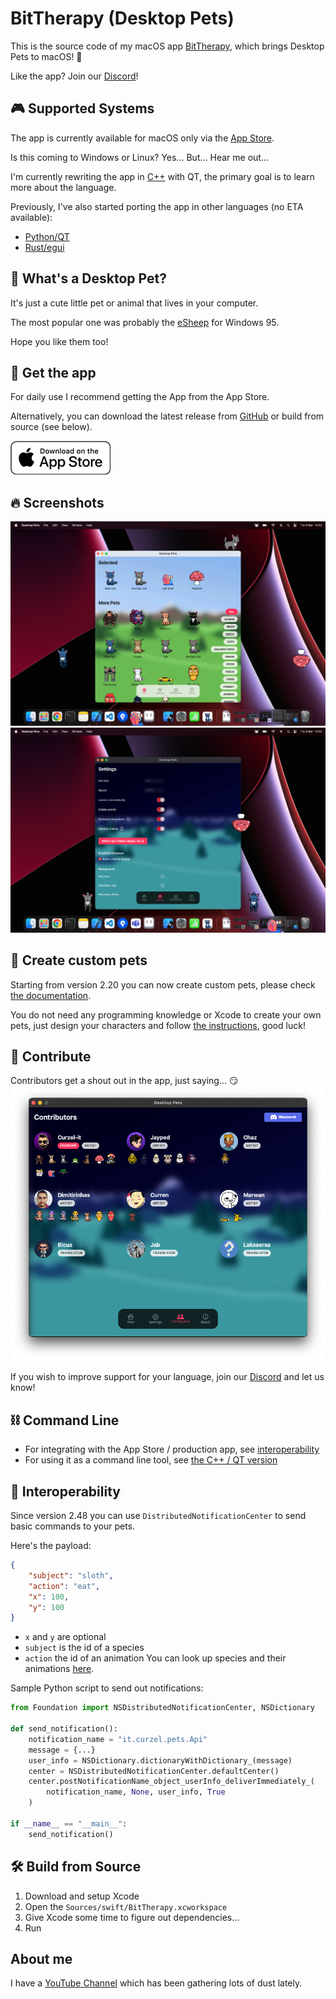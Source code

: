 # BitTherapy (Desktop Pets)
This is the source code of my macOS app [BitTherapy](https://apps.apple.com/app/desktop-pets/id1575542220), which brings Desktop Pets to macOS! 🚀

Like the app? Join our [Discord](https://discord.gg/MCdEgXKSH5)!

## 🎮 Supported Systems
The app is currently available for macOS only via the [App Store](https://apps.apple.com/app/id1575542220).

Is this coming to Windows or Linux? Yes... But... Hear me out...

I'm currently rewriting the app in [C++](https://github.com/curzel-it/bit-therapy-cpp) with QT, the primary goal is to learn more about the language.

Previously, I've also started porting the app in other languages (no ETA available):
* [Python/QT](https://github.com/curzel-it/bit-therapy/tree/main/Sources/python/README.md)
* [Rust/egui](https://github.com/curzel-it/bit-therapy/tree/main/Sources/rust/README.md) 

## 🤔 What's a Desktop Pet?
It's just a cute little pet or animal that lives in your computer.

The most popular one was probably the [eSheep](https://github.com/Adrianotiger/desktopPet) for Windows 95.

Hope you like them too!

## 📲 Get the app
For daily use I recommend getting the App from the App Store.

Alternatively, you can download the latest release from [GitHub](https://github.com/curzel-it/bit-therapy/releases/latest) or build from source (see below).

[![Get it on the App Store](docs/appstore_badge.png)](https://apps.apple.com/app/id1575542220)

## 🔥 Screenshots
![Homepage, light mode](docs/1.png)
![Settings, dark mode](docs/2.png)

## 🎨 Create custom pets
Starting from version 2.20 you can now create custom pets, please check [the documentation](https://curzel.it/bit-therapy/custompets).

You do not need any programming knowledge or Xcode to create your own pets, just design your characters and follow [the instructions](https://curzel.it/bit-therapy/custompets), good luck!

## 🙏 Contribute
Contributors get a shout out in the app, just saying... 😏
![Contributors, dark mode](docs/contributors.png)

If you wish to improve support for your language, join our [Discord](https://discord.gg/MCdEgXKSH5) and let us know!

## ⛓️ Command Line
* For integrating with the App Store / production app, see [interoperability](#interoperability)
* For using it as a command line tool, see [the C++ / QT version](https://github.com/curzel-it/bit-therapy-cpp)

## 🔔 Interoperability 
<a name="interoperability"></a>
Since version 2.48 you can use `DistributedNotificationCenter` to send basic commands to your pets.

Here's the payload:
```json
{
    "subject": "sloth",
    "action": "eat",
    "x": 100,
    "y": 100
}
```
* `x` and `y` are optional
* `subject` is the id of a species
* `action` the id of an animation
You can look up species and their animations [here](https://github.com/curzel-it/bit-therapy/tree/main/Species).

Sample Python script to send out notifications:
```python
from Foundation import NSDistributedNotificationCenter, NSDictionary

def send_notification():
    notification_name = "it.curzel.pets.Api"
    message = {...}
    user_info = NSDictionary.dictionaryWithDictionary_(message)
    center = NSDistributedNotificationCenter.defaultCenter()
    center.postNotificationName_object_userInfo_deliverImmediately_(
        notification_name, None, user_info, True
    )

if __name__ == "__main__":
    send_notification()
```

## 🛠️ Build from Source
1. Download and setup Xcode
1. Open the `Sources/swift/BitTherapy.xcworkspace`
1. Give Xcode some time to figure out dependencies...
1. Run

## About me
I have a [YouTube Channel](https://www.youtube.com/@HiddenMugs) which has been gathering lots of dust lately.
